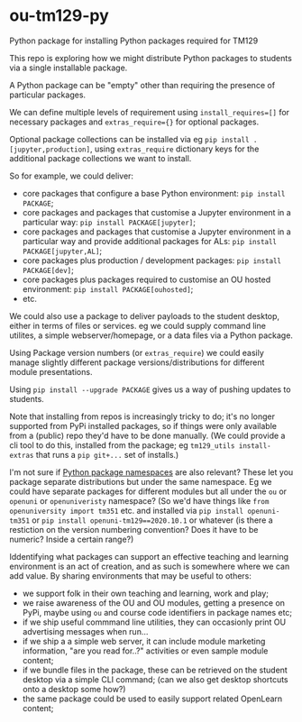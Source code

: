 # ou-tm129-py
Python package for installing Python packages required for TM129

This repo is exploring how we might distribute Python packages to students via a single installable package.

A Python package can be "empty" other than requiring the presence of particular packages.

We can define multiple levels of requirement using `install_requires=[]` for necessary packages and `extras_require={}` for optional packages.

Optional package collections can be installed via eg `pip install .[jupyter,production]`, using `extras_require` dictionary keys for the additional package collections we want to install.

So for example, we could deliver:

- core packages that configure a base Python environment: `pip install PACKAGE`;
- core packages and packages that customise a Jupyter environment in a particular way: `pip install PACKAGE[jupyter]`;
- core packages and packages that customise a Jupyter environment in a particular way and provide additional packages for ALs: `pip install PACKAGE[jupyter,AL]`;
- core packages plus production / development packages: `pip install PACKAGE[dev]`;
- core packages plus packages required to customise an OU hosted environment: `pip install PACKAGE[ouhosted]`;
- etc.

We could also use a package to deliver payloads to the student desktop, either in terms of files or services. eg we could supply command line utilites, a simple webserver/homepage, or a data files via a Python package.

Using Package version numbers (or `extras_require`) we could easily manage slightly different package versions/distributions for different module presentations.

Using `pip install --upgrade PACKAGE` gives us a way of pushing updates to students.

Note that installing from repos is increasingly tricky to do; it's no longer supported from PyPi installed packages, so if things were only available from a (public) repo they'd have to be done manually. (We could provide a cli tool to do this, installed from the package; eg `tm129_utils install-extras` that runs a `pip git+...` set of installs.)

I'm not sure if [Python package namespaces](https://packaging.python.org/guides/packaging-namespace-packages/) are also relevant? These let you package separate distributions but under the same namespace. Eg we could have separate packages for different modules but all under the `ou` or `openuni` or `openuniveristy` namespace? (So we'd have things like `from openuniversity import tm351` etc. and installed via `pip install openuni-tm351` or `pip install openuni-tm129==2020.10.1` or whatever (is there a restiction on the version numbering convention? Does it have to be numeric? Inside a certain range?)

Iddentifying what packages can support an effective teaching and learning environment is an act of creation, and as such is somewhere where we can add value. By sharing environments that may be useful to others:

- we support folk in their own teaching and learning, work and play;
- we raise awareness of the OU and OU modules, getting a presence on PyPi, maybe using `ou` and course code identifiers in package names etc;
- if we ship useful commmand line utilities, they can occasionly print OU advertising messages when run...
- if we ship a a simple web server, it can include module marketing information, "are you read for..?" activities or even sample module content;
- if we bundle files in the package, these can be retrieved on the student desktop via a simple CLI command; (can we also get desktop shortcuts onto a desktop some how?)
- the same package could be used to easily support related OpenLearn content;

